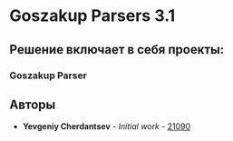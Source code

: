 # Goszakup Parsers 3.1

## Решение включает в себя проекты:
### Goszakup Parser


## Авторы

* **Yevgeniy Cherdantsev** - *Initial work* - [21090](https://github.com/ZhekaCher)